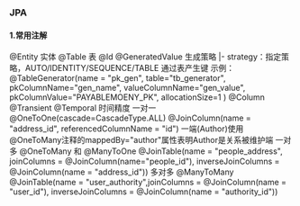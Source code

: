### JPA

#### 1.常用注解
@Entity 实体
@Table 表
@Id
@GeneratedValue 生成策略
|- strategy：指定策略，AUTO/IDENTITY/SEQUENCE/TABLE 通过表产生键
示例：@TableGenerator(name = "pk_gen",
    table="tb_generator",
    pkColumnName="gen_name",
    valueColumnName="gen_value",
    pkColumnValue="PAYABLEMOENY_PK",
    allocationSize=1
)
@Column
@Transient
@Temporal 时间精度
一对一
@OneToOne(cascade=CascadeType.ALL)
@JoinColumn(name = "address_id", referencedColumnName = "id")
一端(Author)使用@OneToMany注释的mappedBy="author"属性表明Author是关系被维护端
一对多
@OneToMany 和 @ManyToOne
@JoinTable(name = "people_address",
            joinColumns = @JoinColumn(name="people_id"),
            inverseJoinColumns = @JoinColumn(name = "address_id"))
多对多
@ManyToMany
@JoinTable(name = "user_authority",joinColumns = @JoinColumn(name = "user_id"),
    inverseJoinColumns = @JoinColumn(name = "authority_id"))


